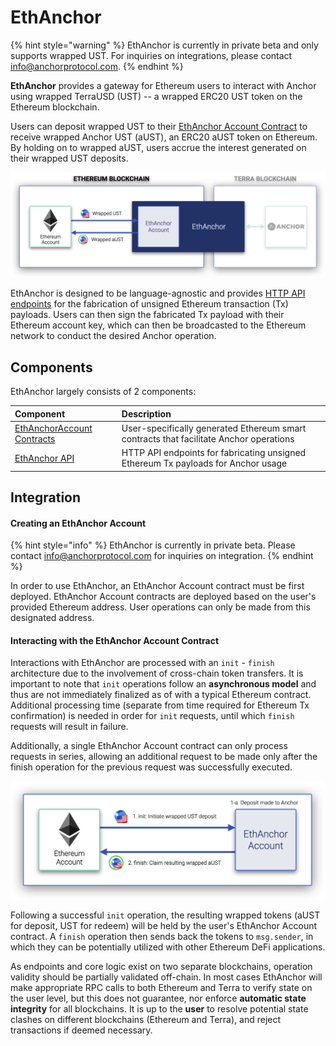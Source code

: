 # EthAnchor

{% hint style="warning" %}
EthAnchor is currently in private beta and only supports wrapped UST. For inquiries on integrations, please contact [info@anchorprotocol.com](mailto:info@anchorprotocol.com).
{% endhint %}

**EthAnchor** provides a gateway for Ethereum users to interact with Anchor using wrapped TerraUSD \(UST\) -- a wrapped ERC20 UST token on the Ethereum blockchain.

Users can deposit wrapped UST to their [EthAnchor Account Contract](ethanchor-account-contract.md) to receive wrapped Anchor UST \(aUST\), an ERC20 aUST token on Ethereum. By holding on to wrapped aUST, users accrue the interest generated on their wrapped UST deposits.

![](../.gitbook/assets/ethanchor_overview.png)

EthAnchor is designed to be language-agnostic and provides [HTTP API endpoints](ethanchor-api/) for the fabrication of unsigned Ethereum transaction \(Tx\) payloads. Users can then sign the fabricated Tx payload with their Ethereum account key, which can then be broadcasted to the Ethereum network to conduct the desired Anchor operation.

## Components

EthAnchor largely consists of 2 components:

| Component | Description |
| :--- | :--- |
| [EthAnchorAccount Contracts](ethanchor-account-contract.md) | User-specifically generated Ethereum smart contracts that facilitate Anchor operations |
| [EthAnchor API](ethanchor-api/) | HTTP API endpoints for fabricating unsigned Ethereum Tx payloads for Anchor usage |

## Integration

#### Creating an EthAnchor Account

{% hint style="info" %}
EthAnchor is currently in private beta. Please contact [info@anchorprotocol.com](mailto:info@anchorprotocol.com) for inquiries on integration.
{% endhint %}

In order to use EthAnchor, an EthAnchor Account contract must be first deployed. EthAnchor Account contracts are deployed based on the user's provided Ethereum address. User operations can only be made from this designated address.



#### Interacting with the EthAnchor Account Contract

Interactions with EthAnchor are processed with an `init` - `finish` architecture due to the involvement of cross-chain token transfers. It is important to note that `init` operations follow an **asynchronous model** and thus are not immediately finalized as of with a typical Ethereum contract. Additional processing time \(separate from time required for Ethereum Tx confirmation\) is needed in order for `init` requests, until which `finish` requests will result in failure.

Additionally, a single EthAnchor Account contract can only process requests in series, allowing an additional request to be made only after the finish operation for the previous request was successfully executed.

![Flow for depositing wrapped UST via EthAnchor](../.gitbook/assets/ethanchor-depositstable%20%286%29.png)

Following a successful `init` operation, the resulting wrapped tokens \(aUST for deposit, UST for redeem\) will be held by the user's EthAnchor Account contract. A `finish` operation then sends back the tokens to `msg.sender`, in which they can be potentially utilized with other Ethereum DeFi applications.

As endpoints and core logic exist on two separate blockchains, operation validity should be partially validated off-chain. In most cases EthAnchor will make appropriate RPC calls to both Ethereum and Terra to verify state on the user level, but this does not guarantee, nor enforce **automatic state integrity** for all blockchains. It is up to the **user** to resolve potential state clashes on different blockchains \(Ethereum and Terra\), and reject transactions if deemed necessary.

